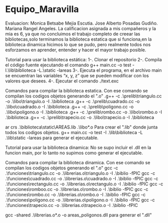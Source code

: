 # Equipo_Maravilla
Evaluacion:
Monica Betsabe Mejia Escutia.
Jose Alberto Posadas Gudiño.
Mariana Rangel Angeles.
La calificacion asignada a mis compañeros y la mia es 6, ya que no concluimos el trabajo completo de creear las bibliotecas,solo terminamos la biblioteca estatica que si funciona,en la biblioteca dinamica hicimos lo que se pudo, pero realmente todos nos esforzamos en aprender, entender y hacer el mayor trabajo posible. 



Tutorial para usar la biblioteca estática:
1-. Clonar el repositorio 
2-. Compila el código fuente ejecutando el comando g++ main.cc -o test -I.\lib\biblioteca -L.\static -lareas 
3-. Ejecuta el programa, en el archivo main se encuentran las variables “x, y, z” que se pueden modificar con los valores que desees. 
4-. Ejecutar el comando ./text.exc



Comandos para compilar la biblioteca estatica.
Con ese comando se compilan los codigos objetos generando el ".o"
.g++ -c .\prelib\triangulo.cc -o .\libo\triangulo.o -I .\biblioteca
.g++ -c .\prelib\cuadrado.cc -o .\libo\cuadrado.o -I .\biblioteca
.g++ -c .\prelib\poligono.cc -o .\libo\poligono.o -I .\biblioteca
.g++ -c .\prelib\rombo.cc -o .\libo\rombo.o -I .\biblioteca
.g++ -c .\prelib\trapecio.cc -o .\libo\trapecio.o -I .\biblioteca

ar crs .\biblioteca\static\AREAS.lib .\libo\*.o Para crear el ".lib" donde junta todos los codigos objetos.
g++ main.cc -o test -I .\lib\biblioteca -L .\lib\static -lareas para generar el ejecutable. 




Tutorial para usar la biblioteca dinamica:
No se supo incluir el .dll en la funcion main, por lo tanto no supimos como generar el ejecutable.

Comandos para compilar la biblioteca dinamica.
Con ese comando se compilan los codigos objetos generando el ".o"
gcc -c .\funciones\triangulo.cc -o .\librerias.o\triangulo.o -I .\biblio -fPIC
gcc -c .\funciones\cuadrado.cc -o .\librerias.o\cuadrado.o -I .\biblio -fPIC
gcc -c .\funciones\rectangulo.cc -o .\librerias.o\rectangulo.o -I .\biblio -fPIC
gcc -c .\funciones\romboo.cc -o .\librerias.o\rombo.o -I .\biblio -fPIC
gcc -c .\funciones\rombo.cc -o .\librerias.o\rombo.o -I .\biblio -fPIC
gcc -c .\funciones\poligono.cc -o .\librerias.o\poligono.o -I .\biblio -fPIC
gcc -c .\funciones\trapecio.cc -o .\librerias.o\trapecio.o -I .\biblio -fPIC


 gcc -shared .\librerias.o\*.o -o areas_poligonos.dll para generar el ".dll"
